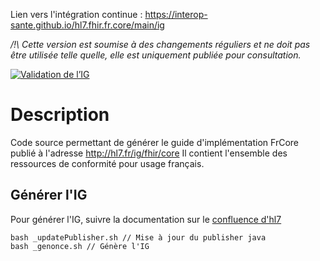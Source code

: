 Lien vers l'intégration continue : https://interop-sante.github.io/hl7.fhir.fr.core/main/ig

*/!\ Cette version est soumise à des changements réguliers et ne doit pas être utilisée telle quelle, elle est uniquement publiée pour consultation.*


[![Validation de l’IG](https://github.com/Interop-Sante/hl7.fhir.fr.core/actions/workflows/fhir-workflows.yml/badge.svg)](https://github.com/Interop-Sante/hl7.fhir.fr.core/actions/workflows/fhir-workflows.yml)

# Description

Code source permettant de générer le guide d'implémentation FrCore publié à l'adresse http://hl7.fr/ig/fhir/core
Il contient l'ensemble des ressources de conformité pour usage français.


## Générer l'IG

Pour générer l'IG, suivre la documentation sur le [confluence d'hl7](https://confluence.hl7.org/display/FHIR/IG+Publisher+Documentation)

```
bash _updatePublisher.sh // Mise à jour du publisher java
bash _genonce.sh // Génère l'IG
```
